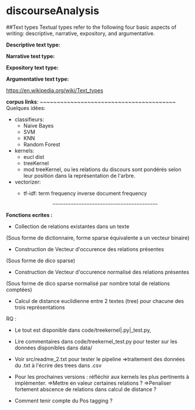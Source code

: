 # discourseAnalysis

##Text types
Textual types refer to the following four basic aspects of writing: descriptive, narrative, expository, and argumentative.

**Descriptive text type:**

**Narrative test type:**

**Expository text type:**

**Argumentative text type:**


https://en.wikipedia.org/wiki/Text_types

**corpus links**: 
       ~~~~~~~~~~~~~~~~~~~~~~~~~~~~~~~~~~~~~~~~
Quelques idées:
  * classifieurs:
      - Naive Bayes
      - SVM
      - KNN
      - Random Forest
  * kernels:
      - eucl dist
      - treeKernel
      - mod treeKernel, ou les relations du discours sont pondérés selon leur position dans la représentation de l'arbre.
  * vectorizer:
       - tf-idf: term frequency inverse document frequency
      
                        ~~~~~~~~~~~~~~~~~~~~~~~~~~~~~~~~~~~~~~~~

**Fonctions ecrites :**

  - Collection de relations existantes dans un texte

  (Sous forme de dictionnaire, forme sparse équivalente a un vecteur binaire)

  - Construction de Vecteur d'occurence des relations présentes 

  (Sous forme de dico sparse)

  - Construction de Vecteur d'occurence normalisé des relations présentes 

  (Sous forme de dico sparse normalisé par nombre total de relations comptées)

  - Calcul de distance euclidienne entre 2 textes (tree) pour chacune des 
  trois représentations

  RQ :
 
  - Le tout est disponible dans code/treekernel|.py|_test.py,
  - Lire commentaires dans code/treekernel_test.py pour tester sur 
  les données disponibles dans data/
  - Voir src/readme_2.txt pour tester le pipeline 
    =>traitement des données du .txt à l'écrire des trees dans .csv

  - Pour les prochaines versions : réfléchir aux kernels les plus pertinents à
  implémenter.
   =>Mettre en valeur certaines relations ?
   =>Penaliser fortement abscence de relations dans calcul de distance ?
   
  - Comment tenir compte du Pos tagging ?
